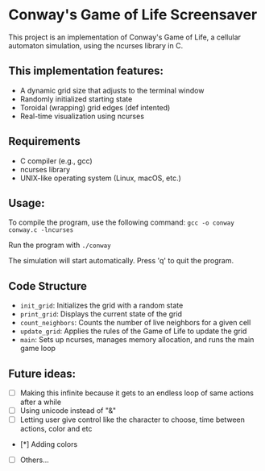 # Conway's Game of Life Screensaver

This project is an implementation of Conway's Game of Life, a cellular automaton simulation, using the ncurses library in C.

## This implementation features:

-   A dynamic grid size that adjusts to the terminal window
-   Randomly initialized starting state
-   Toroidal (wrapping) grid edges (def intented)
-   Real-time visualization using ncurses

## Requirements

-   C compiler (e.g., gcc)
-   ncurses library
-   UNIX-like operating system (Linux, macOS, etc.)
## Usage:


To compile the program, use the following command:
``
gcc -o conway conway.c -lncurses
``

Run the program with 
``./conway``

The simulation will start automatically. Press 'q' to quit the program.

## Code Structure

-   `init_grid`: Initializes the grid with a random state
-   `print_grid`: Displays the current state of the grid
-   `count_neighbors`: Counts the number of live neighbors for a given cell
-   `update_grid`: Applies the rules of the Game of Life to update the grid
-   `main`: Sets up ncurses, manages memory allocation, and runs the main game loop

## Future ideas:

- [ ] Making this infinite because it gets to an endless loop of same actions after a while
- [ ] Using unicode instead of "&"
- [ ] Letting user give control like the character to choose, time between actions, color and etc
- [*] Adding colors
- [ ] Others...
